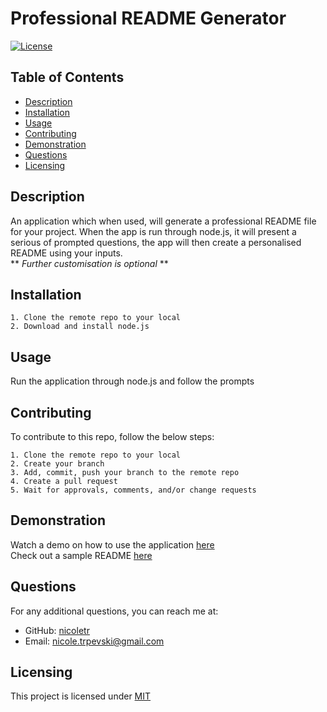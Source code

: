 # Professional README Generator 
[![License](https://img.shields.io/badge/license-MIT-blue.svg)](https://opensource.org/licenses/MIT)
## Table of Contents
* [Description](#description)
* [Installation](#installation)
* [Usage](#usage)
* [Contributing](#contributing)
* [Demonstration](#demonstration)
* [Questions](#questions)
* [Licensing](#licensing)

## Description 
An application which when used, will generate a professional README file for your project. When the app is run through node.js, it will present a serious of prompted questions, the app will then create a personalised README using your inputs. <br>
** *Further customisation is optional* ** <br>

## Installation
```
1. Clone the remote repo to your local
2. Download and install node.js
```

## Usage
Run the application through node.js and follow the prompts <br>

## Contributing
To contribute to this repo, follow the below steps:
```
1. Clone the remote repo to your local
2. Create your branch
3. Add, commit, push your branch to the remote repo
4. Create a pull request
5. Wait for approvals, comments, and/or change requests
```
## Demonstration
Watch a demo on how to use the application [here](https://watch.screencastify.com/v/42BX76TMQecepxtYAdIa)<br>
Check out a sample README [here](https://github.com/nicoletr/professional-readme-generator-HW-09/blob/main/Amazing%20Project-README.md)

## Questions
For any additional questions, you can reach me at:<br>
* GitHub: [nicoletr](https://github.com/nicoletr) <br>
* Email: [nicole.trpevski@gmail.com](mailto:nicole.trpevski@gmail.com)<br>

## Licensing 
This project is licensed under [MIT](https://opensource.org/licenses/MIT)
